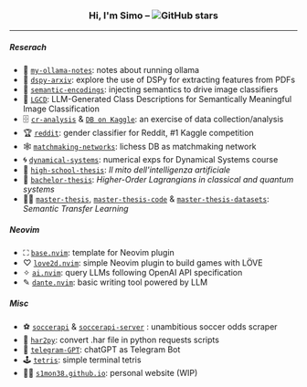 <h3 align="center">Hi, I'm Simo – <img src="https://img.shields.io/github/stars/S1M0N38?style=flat&label=✭" alt="GitHub stars"></h3>

______________________________________________________________________

##### Reserach

- 🦙 [`my-ollama-notes`](https://github.com/S1M0N38/my-ollama-notes): notes about running ollama
- 🔎 [`dspy-arxiv`](https://github.com/S1M0N38/dspy-arxiv): explore the use of DSPy for extracting features from PDFs
- 📄 [`semantic-encodings`](https://github.com/S1M0N38/semantic-encodings): injecting semantics to drive image classifiers
- 📄 [`LGCD`](https://github.com/S1M0N38/LGCD): LLM-Generated Class Descriptions for Semantically Meaningful Image Classification
- 🗄️ [`cr-analysis`](https://github.com/S1M0N38/cr-analysis) & [`DB on Kaggle`](https://www.kaggle.com/datasets/s1m0n38/clash-royale-games): an exercise of data collection/analysis
- 🏆 [`reddit`](https://github.com/S1M0N38/reddit): gender classifier for Reddit, #1 Kaggle competition
- 🕸️ [`matchmaking-networks`](https://github.com/S1M0N38/matchmaking-networks): lichess DB as matchmaking network
- 🌀 [`dynamical-systems`](https://github.com/S1M0N38/dynamical-systems): numerical exps for Dynamical Systems course
- 👶 [`high-school-thesis`](https://github.com/S1M0N38/high-school-thesis): *Il mito dell'intelligenza artificiale*
- 👦 [`bachelor-thesis`](https://github.com/S1M0N38/bachelor-thesis): *Higher-Order Lagrangians in classical and quantum systems*
- 🧑‍🦱 [`master-thesis`](https://github.com/S1M0N38/master-thesis), [`master-thesis-code`](https://github.com/S1M0N38/master-thesis-code) & [`master-thesis-datasets`](https://github.com/S1M0N38/master-thesis-datasets): *Semantic Transfer Learning*

##### Neovim

- ⛶ [`base.nvim`](https://github.com/S1M0N38/base.nvim): template for Neovim plugin
- ♡ [`love2d.nvim`](https://github.com/S1M0N38/love2d.nvim): simple Neovim plugin to build games with LÖVE
- ✧ [`ai.nvim`](https://github.com/S1M0N38/ai.nvim): query LLMs following OpenAI API specification
- ✎ [`dante.nvim`](https://github.com/S1M0N38/dante.nvim): basic writing tool powered by LLM

##### Misc

- ⚽️ [`soccerapi`](https://github.com/S1M0N38/soccerapi) & [`soccerapi-server`](https://github.com/S1M0N38/soccerapi-server) : unambitious soccer odds scraper
- 🔄 [`har2py`](https://github.com/S1M0N38/har2py): convert .har file in python requests scripts
- 💬 [`telegram-GPT`](https://github.com/S1M0N38/Telegram-GPT): chatGPT as Telegram Bot
- 🕹️ [`tetris`](https://github.com/S1M0N38/tetris): simple terminal tetris
- 🧑‍💻 [`s1mon38.github.io`](https://s1m0n38.github.io/): personal website (WIP)
